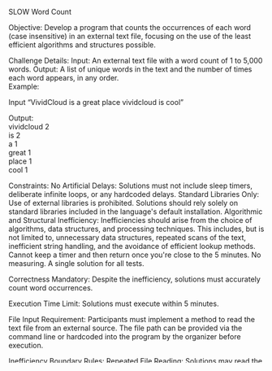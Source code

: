 SLOW Word Count

Objective:
Develop a program that counts the occurrences of each word (case insensitive) in an external text file, focusing on the use of the least efficient algorithms and structures possible.

Challenge Details:
Input: An external text file with a word count of 1 to 5,000 words.
Output: A list of unique words in the text and the number of times each word appears, in any order. 
<br>
Example:<br>

Input “VividCloud is a great place vividcloud is cool”<br>

Output: <br>
vividcloud 2<br>
is 2<br>
a 1<br>
great 1<br>
place 1<br>
cool 1<br>


Constraints:
No Artificial Delays: Solutions must not include sleep timers, deliberate infinite loops, or any hardcoded delays.
Standard Libraries Only: Use of external libraries is prohibited. Solutions should rely solely on standard libraries included in the language's default installation.
Algorithmic and Structural Inefficiency: Inefficiencies should arise from the choice of algorithms, data structures, and processing techniques. This includes, but is not limited to, unnecessary data structures, repeated scans of the text, inefficient string handling, and the avoidance of efficient lookup methods.
Cannot keep a timer and then return once you're close to the 5 minutes.
No measuring.
A single solution for all tests.

Correctness Mandatory: Despite the inefficiency, solutions must accurately count word occurrences.

Execution Time Limit: Solutions must execute within 5 minutes.

File Input Requirement: Participants must implement a method to read the text file from an external source. The file path can be provided via the command line or hardcoded into the program by the organizer before execution.

Inefficiency Boundary Rules:
Repeated File Reading: Solutions may read the file multiple times unnecessarily.
Inefficient Data Management: Using inefficient data structures for word storage and counting, such as lists or arrays for linear searches, is encouraged.
Manual Parsing: Solutions can include manual parsing of the text for word separation and counting, avoiding efficient string handling techniques.
Unnecessary Complexity: Implementing redundant steps or calculations that don't contribute to the final result adds to the desired inefficiency.

Evaluation Criteria:
Accuracy: Correct and accurate counting of word occurrences is paramount.
Inefficiency: Solutions will be ranked on their inefficiency levels and the creativity of their approach.
Originality: Unique approaches to introducing inefficiencies are encouraged and will be a factor in evaluation.
Compliance with Constraints: Adherence to all challenge constraints, including the input method requirement and execution time limit.

Submission Guidelines:
All submissions must be provided via email or merge request in GitHub by midnight on Sunday night.
